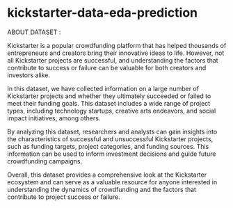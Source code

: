 # kickstarter-data-eda-prediction

ABOUT DATASET : 

Kickstarter is a popular crowdfunding platform that has helped thousands of entrepreneurs and creators bring their innovative ideas to life. However, not all Kickstarter projects are successful, and understanding the factors that contribute to success or failure can be valuable for both creators and investors alike.

In this dataset, we have collected information on a large number of Kickstarter projects and whether they ultimately succeeded or failed to meet their funding goals. This dataset includes a wide range of project types, including technology startups, creative arts endeavors, and social impact initiatives, among others.

By analyzing this dataset, researchers and analysts can gain insights into the characteristics of successful and unsuccessful Kickstarter projects, such as funding targets, project categories, and funding sources. This information can be used to inform investment decisions and guide future crowdfunding campaigns.

Overall, this dataset provides a comprehensive look at the Kickstarter ecosystem and can serve as a valuable resource for anyone interested in understanding the dynamics of crowdfunding and the factors that contribute to project success or failure.
